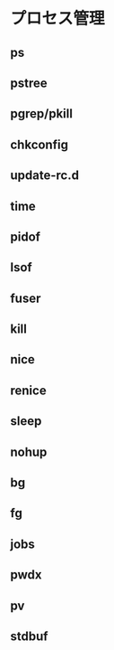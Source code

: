 # プロセス管理
## ps
## pstree
## pgrep/pkill
## chkconfig
## update-rc.d
## time
## pidof
## lsof
## fuser
## kill
## nice
## renice
## sleep
## nohup
## bg
## fg
## jobs
## pwdx
## pv
## stdbuf